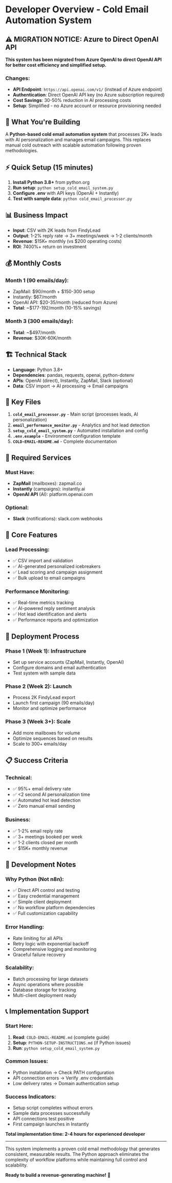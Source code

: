 # Developer Overview - Cold Email Automation System

## ⚠️ MIGRATION NOTICE: Azure to Direct OpenAI API

**This system has been migrated from Azure OpenAI to direct OpenAI API for better cost efficiency and simplified setup.**

### Changes:
- **API Endpoint**: `https://api.openai.com/v1/` (instead of Azure endpoint)
- **Authentication**: Direct OpenAI API key (no Azure subscription required)
- **Cost Savings**: 30-50% reduction in AI processing costs
- **Setup**: Simplified - no Azure account or resource provisioning needed

## 🎯 What You're Building

A **Python-based cold email automation system** that processes 2K+ leads with AI personalization and manages email campaigns. This replaces manual cold outreach with scalable automation following proven methodologies.

## ⚡ Quick Setup (15 minutes)

1. **Install Python 3.8+** from python.org
2. **Run setup**: `python setup_cold_email_system.py`
3. **Configure .env** with API keys (OpenAI + Instantly)
4. **Test with sample data**: `python cold_email_processor.py`

## 📊 Business Impact

- **Input**: CSV with 2K leads from FindyLead
- **Output**: 1-2% reply rate → 3+ meetings/week → 1-2 clients/month
- **Revenue**: $15K+ monthly (vs $200 operating costs)
- **ROI**: 7400%+ return on investment

## 💰 Monthly Costs

### Month 1 (90 emails/day):
- ZapMail: $90/month + $150-300 setup
- Instantly: $67/month  
- OpenAI API: $20-35/month (reduced from Azure)
- **Total**: ~$177-192/month (10-15% savings)

### Month 3 (300 emails/day):
- **Total**: ~$497/month
- **Revenue**: $30K-60K/month

## 🏗️ Technical Stack

- **Language**: Python 3.8+
- **Dependencies**: pandas, requests, openai, python-dotenv
- **APIs**: OpenAI (direct), Instantly, ZapMail, Slack (optional)
- **Data**: CSV import → AI processing → Email campaigns

## 📁 Key Files

1. **`cold_email_processor.py`** - Main script (processes leads, AI personalization)
2. **`email_performance_monitor.py`** - Analytics and hot lead detection  
3. **`setup_cold_email_system.py`** - Automated installation and config
4. **`.env.example`** - Environment configuration template
5. **`COLD-EMAIL-README.md`** - Complete documentation

## 🔑 Required Services

### Must Have:
- **ZapMail** (mailboxes): zapmail.co
- **Instantly** (campaigns): instantly.ai  
- **OpenAI API** (AI): platform.openai.com

### Optional:
- **Slack** (notifications): slack.com webhooks

## 🎯 Core Features

### Lead Processing:
- ✅ CSV import and validation
- ✅ AI-generated personalized icebreakers
- ✅ Lead scoring and campaign assignment
- ✅ Bulk upload to email campaigns

### Performance Monitoring:
- ✅ Real-time metrics tracking
- ✅ AI-powered reply sentiment analysis  
- ✅ Hot lead identification and alerts
- ✅ Performance reports and optimization

## 🚀 Deployment Process

### Phase 1 (Week 1): Infrastructure
- Set up service accounts (ZapMail, Instantly, OpenAI)
- Configure domains and email authentication
- Test system with sample data

### Phase 2 (Week 2): Launch
- Process 2K FindyLead export
- Launch first campaign (90 emails/day)
- Monitor and optimize performance

### Phase 3 (Week 3+): Scale
- Add more mailboxes for volume
- Optimize sequences based on results
- Scale to 300+ emails/day

## 📋 Success Criteria

### Technical:
- ✅ 95%+ email delivery rate
- ✅ <2 second AI personalization time
- ✅ Automated hot lead detection
- ✅ Zero manual email sending

### Business:
- ✅ 1-2% email reply rate  
- ✅ 3+ meetings booked per week
- ✅ 1-2 clients closed per month
- ✅ $15K+ monthly revenue

## 🔧 Development Notes

### Why Python (Not n8n):
- ✅ Direct API control and testing
- ✅ Easy credential management  
- ✅ Simple client deployment
- ✅ No workflow platform dependencies
- ✅ Full customization capability

### Error Handling:
- Rate limiting for all APIs
- Retry logic with exponential backoff
- Comprehensive logging and monitoring
- Graceful failure recovery

### Scalability:
- Batch processing for large datasets
- Async operations where possible
- Database storage for tracking
- Multi-client deployment ready

## 📞 Implementation Support

### Start Here:
1. **Read**: `COLD-EMAIL-README.md` (complete guide)
2. **Setup**: `PYTHON-SETUP-INSTRUCTIONS.md` (if Python issues)
3. **Run**: `python setup_cold_email_system.py`

### Common Issues:
- Python installation → Check PATH configuration
- API connection errors → Verify .env credentials
- Low delivery rates → Domain authentication setup

### Success Indicators:
- Setup script completes without errors
- Sample data processes successfully  
- API connections test positive
- First campaign launches in Instantly

**Total implementation time: 2-4 hours for experienced developer**

---

This system implements a proven cold email methodology that generates consistent, measurable results. The Python approach eliminates the complexity of workflow platforms while maintaining full control and scalability.

**Ready to build a revenue-generating machine!** 🚀